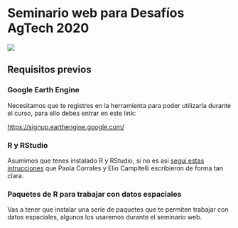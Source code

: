 # Seminario web para Desafíos AgTech 2020

![](https://github.com/yabellini/curso_rgee/blob/main/flyer_seminario_2020.jpg)

## Requisitos previos

### Google Earth Engine
Necesitamos que te registres en la herramienta para poder utilizarla durante el curso, para ello debes entrar en este link:

https://signup.earthengine.google.com/

### R y RStudio

Asumimos que tenes instalado R y RStudio, si no es así [seguí estas intrucciones](https://paocorrales.github.io/deExcelaR/instalacion.html) que Paola Corrales y Elio Campitelli escribieron de forma tan clara.

### Paquetes de R para trabajar con datos espaciales

Vas a tener que instalar una serie de paquetes que te permiten trabajar con datos espaciales, algunos los usaremos durante el seminario web.

